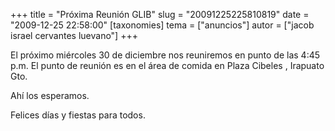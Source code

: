 +++
title = "Próxima Reunión GLIB"
slug = "20091225225810819"
date = "2009-12-25 22:58:00"
[taxonomies]
tema = ["anuncios"]
autor = ["jacob israel cervantes luevano"]
+++

El próximo miércoles 30 de diciembre nos reuniremos en punto de las 4:45
p.m. El punto de reunión es en el área de comida en Plaza Cibeles ,
Irapuato Gto.

Ahí los esperamos.

Felices días y fiestas para todos.

